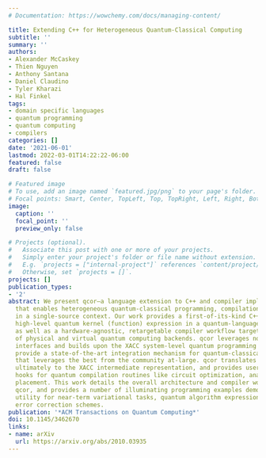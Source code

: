```yaml
---
# Documentation: https://wowchemy.com/docs/managing-content/

title: Extending C++ for Heterogeneous Quantum-Classical Computing
subtitle: ''
summary: ''
authors:
- Alexander McCaskey
- Thien Nguyen
- Anthony Santana
- Daniel Claudino
- Tyler Kharazi
- Hal Finkel
tags:
- domain specific languages
- quantum programming
- quantum computing
- compilers
categories: []
date: '2021-06-01'
lastmod: 2022-03-01T14:22:22-06:00
featured: false
draft: false

# Featured image
# To use, add an image named `featured.jpg/png` to your page's folder.
# Focal points: Smart, Center, TopLeft, Top, TopRight, Left, Right, BottomLeft, Bottom, BottomRight.
image:
  caption: ''
  focal_point: ''
  preview_only: false

# Projects (optional).
#   Associate this post with one or more of your projects.
#   Simply enter your project's folder or file name without extension.
#   E.g. `projects = ["internal-project"]` references `content/project/deep-learning/index.md`.
#   Otherwise, set `projects = []`.
projects: []
publication_types:
- '2'
abstract: We present qcor—a language extension to C++ and compiler implementation
  that enables heterogeneous quantum-classical programming, compilation, and execution
  in a single-source context. Our work provides a first-of-its-kind C++ compiler enabling
  high-level quantum kernel (function) expression in a quantum-language agnostic manner,
  as well as a hardware-agnostic, retargetable compiler workflow targeting a number
  of physical and virtual quantum computing backends. qcor leverages novel Clang plugin
  interfaces and builds upon the XACC system-level quantum programming framework to
  provide a state-of-the-art integration mechanism for quantum-classical compilation
  that leverages the best from the community at-large. qcor translates quantum kernels
  ultimately to the XACC intermediate representation, and provides user-extensible
  hooks for quantum compilation routines like circuit optimization, analysis, and
  placement. This work details the overall architecture and compiler workflow for
  qcor, and provides a number of illuminating programming examples demonstrating its
  utility for near-term variational tasks, quantum algorithm expression, and feed-forward
  error correction schemes.
publication: '*ACM Transactions on Quantum Computing*'
doi: 10.1145/3462670
links:
- name: arXiv
  url: https://arxiv.org/abs/2010.03935
---
```

